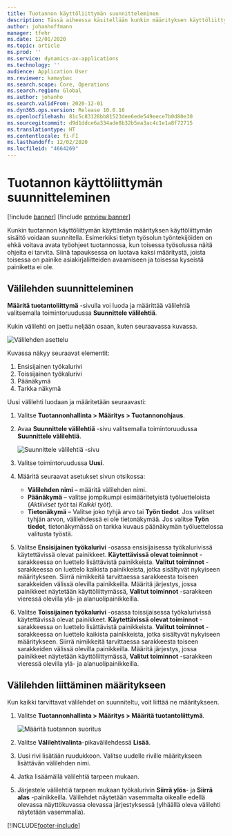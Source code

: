 ```yaml
---
title: Tuotannon käyttöliittymän suunnitteleminen
description: Tässä aiheessa käsitellään kunkin määrityksen käyttöliittymän sisällön suunnittelua.
author: johanhoffmann
manager: tfehr
ms.date: 12/01/2020
ms.topic: article
ms.prod: ''
ms.service: dynamics-ax-applications
ms.technology: ''
audience: Application User
ms.reviewer: kamaybac
ms.search.scope: Core, Operations
ms.search.region: Global
ms.author: johanho
ms.search.validFrom: 2020-12-01
ms.dyn365.ops.version: Release 10.0.16
ms.openlocfilehash: 81c5c83128bb81523dee6ede549eece7b0d80e30
ms.sourcegitcommit: d9d1ddce6a334ade8b32b5ea3ac4c1e1a8f72715
ms.translationtype: HT
ms.contentlocale: fi-FI
ms.lasthandoff: 12/02/2020
ms.locfileid: "4664269"
---
```

# <a name="design-the-production-floor-execution-interface"></a>Tuotannon käyttöliittymän suunnitteleminen

[!include [banner](../includes/banner.md)]
[!include [preview banner](../includes/preview-banner.md)]

Kunkin tuotannon käyttöliittymän käyttämän määrityksen käyttöliittymän sisältö voidaan suunnitella. Esimerkiksi tietyn työsolun työntekijöiden on ehkä voitava avata työohjeet tuotannossa, kun toisessa työsolussa näitä ohjeita ei tarvita. Siinä tapauksessa on luotava kaksi määritystä, joista toisessa on painike asiakirjaliitteiden avaamiseen ja toisessa kyseistä painiketta ei ole.

## <a name="design-a-tab"></a>Välilehden suunnitteleminen

**Määritä tuotantoliittymä** -sivulla voi luoda ja määrittää välilehtiä valitsemalla toimintoruudussa **Suunnittele välilehtiä**.

Kukin välilehti on jaettu neljään osaan, kuten seuraavassa kuvassa.

![Välilehden asettelu](media/pfe-tab-layout.png "Välilehden asettelu")

Kuvassa näkyy seuraavat elementit:

1. Ensisijainen työkalurivi
1. Toissijainen työkalurivi
1. Päänäkymä
1. Tarkka näkymä

Uusi välilehti luodaan ja määritetään seuraavasti:

1. Valitse **Tuotannonhallinta &gt; Määritys &gt; Tuotannonohjaus**.

1. Avaa **Suunnittele välilehtiä** -sivu valitsemalla toimintoruudussa **Suunnittele välilehtiä**.

    ![Suunnittele välilehtiä -sivu](media/pfe-design-tabs.png "Suunnittele välilehtiä -sivu")

1. Valitse toimintoruudussa **Uusi**.

1. Määritä seuraavat asetukset sivun otsikossa:

    - **Välilehden nimi** – määritä välilehden nimi.
    - **Päänäkymä** – valitse jompikumpi esimääritetyistä työluetteloista (*Aktiiviset työt* tai *Kaikki työt*).
    - **Tietonäkymä** – Valitse joko tyhjä arvo tai **Työn tiedot**. Jos valitset tyhjän arvon, välilehdessä ei ole tietonäkymää. Jos valitse **Työn tiedot**, tietonäkymässä on tarkka kuvaus päänäkymän työluettelossa valitusta työstä.

1. Valitse **Ensisijainen työkalurivi** -osassa ensisijaisessa työkalurivissä käytettävissä olevat painikkeet. **Käytettävissä olevat toiminnot** -sarakkeessa on luettelo lisättävistä painikkeista. **Valitut toiminnot** -sarakkeessa on luettelo kaikista painikkeista, jotka sisältyvät nykyiseen määritykseen. Siirrä nimikkeitä tarvittaessa sarakkeesta toiseen sarakkeiden välissä olevilla painikkeilla. Määritä järjestys, jossa painikkeet näytetään käyttöliittymässä, **Valitut toiminnot** -sarakkeen vieressä olevilla ylä- ja alanuolipainikkeilla.

1. Valitse **Toissijainen** **työkalurivi** -osassa toissijaisessa työkalurivissä käytettävissä olevat painikkeet. **Käytettävissä olevat toiminnot** -sarakkeessa on luettelo lisättävistä painikkeista. **Valitut toiminnot** -sarakkeessa on luettelo kaikista painikkeista, jotka sisältyvät nykyiseen määritykseen. Siirrä nimikkeitä tarvittaessa sarakkeesta toiseen sarakkeiden välissä olevilla painikkeilla. Määritä järjestys, jossa painikkeet näytetään käyttöliittymässä, **Valitut toiminnot** -sarakkeen vieressä olevilla ylä- ja alanuolipainikkeilla.

## <a name="associate-a-tab-with-a-configuration"></a>Välilehden liittäminen määritykseen

Kun kaikki tarvittavat välilehdet on suunniteltu, voit liittää ne määritykseen.

1. Valitse **Tuotannonhallinta &gt; Määritys &gt; Määritä tuotantoliittymä**.

    ![Määritä tuotannon suoritus](media/pfe-config-prod-floor-execution.png "Määritä tuotannon suoritus")

1. Valitse **Välilehtivalinta**-pikavälilehdessä **Lisää**.

1. Uusi rivi lisätään ruudukkoon. Valitse uudelle riville määritykseen lisättävän välilehden nimi.

1. Jatka lisäämällä välilehtiä tarpeen mukaan.

1. Järjestele välilehtiä tarpeen mukaan työkalurivin **Siirrä ylös**- ja **Siirrä alas** -painikkeilla. Välilehdet näytetään vasemmalta oikealle edellä olevassa näyttökuvassa olevassa järjestyksessä (ylhäällä oleva välilehti näytetään vasemmalla).


[!INCLUDE[footer-include](../../includes/footer-banner.md)]